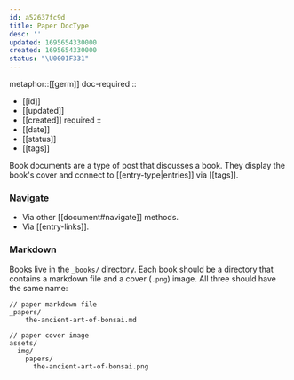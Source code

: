 ```yaml
---
id: a52637fc9d
title: Paper DocType
desc: ''
updated: 1695654330000
created: 1695654330000
status: "\U0001F331"
---
```


metaphor::[[germ]]
doc-required ::
- [[id]]
- [[updated]]
- [[created]]
required ::
- [[date]]
- [[status]]
- [[tags]]


Book documents are a type of post that discusses a book. They display the book's cover and connect to [[entry-type|entries]] via [[tags]].

### Navigate

- Via other [[document#navigate]] methods.
- Via [[entry-links]].

### Markdown

Books live in the `_books/` directory. Each book should be a directory that contains a markdown file and a cover (`.png`) image. All three should have the same name:

```
// paper markdown file
_papers/
    the-ancient-art-of-bonsai.md

// paper cover image
assets/
  img/
    papers/
      the-ancient-art-of-bonsai.png
```
